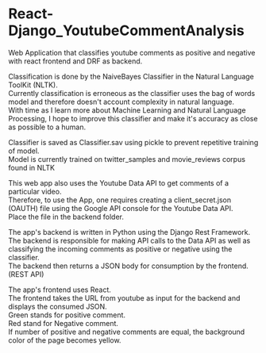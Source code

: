 # React-Django_YoutubeCommentAnalysis
Web Application that classifies youtube comments as positive and negative with react frontend and DRF as backend.

Classification is done by the NaiveBayes Classifier in the Natural Language ToolKit (NLTK).<br/>
Currently classification is erroneous as the classifier uses the bag of words model and therefore doesn't account complexity in natural language.<br/>
With time as I learn more about Machine Learning and Natural Language Processing, I hope to improve this classifier and make it's accuracy as close as possible to a human.<br/>

Classifier is saved as Classifier.sav using pickle to prevent repetitive training of model.<br/>
Model is currently trained on twitter_samples and movie_reviews corpus found in NLTK<br/>

This web app also uses the Youtube Data API to get comments of a particular video.<br/>
Therefore, to use the App, one requires creating a client_secret.json (OAUTH) file using the Google API console for the Youtube Data API.<br/>
Place the file in the backend folder.<br/>

The app's backend is written in Python using the Django Rest Framework. <br/>
The backend is responsible for making API calls to the Data API as well as classifying the incoming comments as positive or negative using the classifier.<br/>
The backend then returns a JSON body for consumption by the frontend. (REST API)<br/>

The app's frontend uses React.<br/>
The frontend takes the URL from youtube as input for the backend and displays the consumed JSON.<br/>
Green stands for positive comment.<br/>
Red stand for Negative comment.<br/>
If number of positive and negative comments are equal, the background color of the page becomes yellow.<br/>


